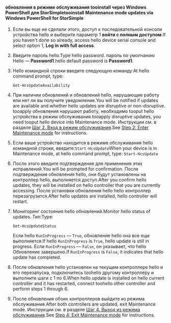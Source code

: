 <!--author=SharS last changed: 9/17/15-->

#### <a name="tooinstall-maintenance-mode-updates-via-windows-powershell-for-storsimple"></a><span data-ttu-id="ba95f-101">обновления в режиме обслуживания tooinstall через Windows PowerShell для StorSimple</span><span class="sxs-lookup"><span data-stu-id="ba95f-101">tooinstall Maintenance mode updates via Windows PowerShell for StorSimple</span></span>
1. <span data-ttu-id="ba95f-102">Если вы еще не сделали этого, доступ к последовательной консоли устройства hello и выберите параметр 1 **войти с полным доступом**.</span><span class="sxs-lookup"><span data-stu-id="ba95f-102">If you haven't done so already, access hello device serial console and select option 1, **Log in with full access**.</span></span> 
2. <span data-ttu-id="ba95f-103">Введите пароль hello.</span><span class="sxs-lookup"><span data-stu-id="ba95f-103">Type hello password.</span></span> <span data-ttu-id="ba95f-104">пароль по умолчанию Hello — **Password1**.</span><span class="sxs-lookup"><span data-stu-id="ba95f-104">hello default password is **Password1**.</span></span>
3. <span data-ttu-id="ba95f-105">Hello командной строки введите следующую команду:</span><span class="sxs-lookup"><span data-stu-id="ba95f-105">At hello command prompt, type:</span></span>
   
     `Get-HcsUpdateAvailability` 
4. <span data-ttu-id="ba95f-106">При наличии обновлений и обновлений hello, нарушающие работу или нет ли вы получите уведомление.</span><span class="sxs-lookup"><span data-stu-id="ba95f-106">You will be notified if updates are available and whether hello updates are disruptive or non-disruptive.</span></span> <span data-ttu-id="ba95f-107">tooapply обновления нарушают работу, необходимо tooput hello устройства в режим обслуживания.</span><span class="sxs-lookup"><span data-stu-id="ba95f-107">tooapply disruptive updates, you need tooput hello device into Maintenance mode.</span></span> <span data-ttu-id="ba95f-108">Инструкции см. в разделе [Шаг 2. Вход в режим обслуживания](../articles/storsimple/storsimple-update-device.md#step2).</span><span class="sxs-lookup"><span data-stu-id="ba95f-108">See [Step 2: Enter Maintenance mode](../articles/storsimple/storsimple-update-device.md#step2) for instructions.</span></span>
5. <span data-ttu-id="ba95f-109">Если ваше устройство находится в режиме обслуживания hello командной строки, введите:`Start-HcsUpdate`</span><span class="sxs-lookup"><span data-stu-id="ba95f-109">When your device is in Maintenance mode, at hello command prompt, type: `Start-HcsUpdate`</span></span>
6. <span data-ttu-id="ba95f-110">После этого введите подтверждение для применения этих исправлений.</span><span class="sxs-lookup"><span data-stu-id="ba95f-110">You will be prompted for confirmation.</span></span> <span data-ttu-id="ba95f-111">После подтверждения обновления hello, они будут установлены на контроллер hello, выполняется доступ.</span><span class="sxs-lookup"><span data-stu-id="ba95f-111">After you confirm hello updates, they will be installed on hello controller that you are currently accessing.</span></span> <span data-ttu-id="ba95f-112">После установки обновления hello hello контроллер перезагрузится.</span><span class="sxs-lookup"><span data-stu-id="ba95f-112">After hello updates are installed, hello controller will restart.</span></span> 
7. <span data-ttu-id="ba95f-113">Мониторинг состояния hello обновлений.</span><span class="sxs-lookup"><span data-stu-id="ba95f-113">Monitor hello status of updates.</span></span> <span data-ttu-id="ba95f-114">Тип:</span><span class="sxs-lookup"><span data-stu-id="ba95f-114">Type:</span></span>
   
    `Get-HcsUpdateStatus`
   
    <span data-ttu-id="ba95f-115">Если hello `RunInProgress` — `True`, обновление hello она все еще выполняется.</span><span class="sxs-lookup"><span data-stu-id="ba95f-115">If hello `RunInProgress` is `True`, hello update is still in progress.</span></span> <span data-ttu-id="ba95f-116">Если `RunInProgress` — `False`, он указывает, что hello Обновление завершено.</span><span class="sxs-lookup"><span data-stu-id="ba95f-116">If `RunInProgress` is `False`, it indicates that hello update has completed.</span></span>  
8. <span data-ttu-id="ba95f-117">После обновления hello установлен на текущем контроллере hello и его перезапуска, подключитесь toohello другому контроллеру и выполните шаги с 1 по 6.</span><span class="sxs-lookup"><span data-stu-id="ba95f-117">When hello update is installed on hello current controller and it has restarted, connect toohello other controller and perform steps 1 through 6.</span></span>
9. <span data-ttu-id="ba95f-118">После обновления обоих контроллеров выйдите из режима обслуживания.</span><span class="sxs-lookup"><span data-stu-id="ba95f-118">After both controllers are updated, exit Maintenance mode.</span></span> <span data-ttu-id="ba95f-119">Инструкции см. в разделе [Шаг 4. Выход из режима обслуживания](../articles/storsimple/storsimple-update-device.md#step4).</span><span class="sxs-lookup"><span data-stu-id="ba95f-119">See [Step 4: Exit Maintenance mode](../articles/storsimple/storsimple-update-device.md#step4) for instructions.</span></span>

